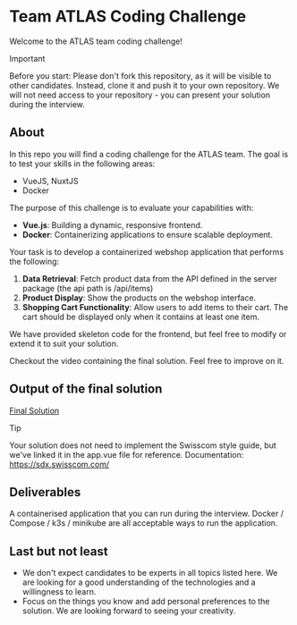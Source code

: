 # Team ATLAS Coding Challenge

Welcome to the ATLAS team coding challenge!


> [!IMPORTANT]  
> Before you start:
Please don't fork this repository, as it will be visible to other candidates. Instead, clone it and push it to your own repository.
We will not need access to your repository - you can present your solution during the interview.


## About

In this repo you will find a coding challenge for the ATLAS team. The goal is to test your skills in the following areas:

- VueJS, NuxtJS
- Docker

The purpose of this challenge is to evaluate your capabilities with:

- **Vue.js**: Building a dynamic, responsive frontend.
- **Docker**: Containerizing applications to ensure scalable deployment.

Your task is to develop a containerized webshop application that performs the following:

1. **Data Retrieval**: Fetch product data from the API defined in the server package (the api path is /api/items)
2. **Product Display**: Show the products on the webshop interface.
3. **Shopping Cart Functionality**: Allow users to add items to their cart. The cart should be displayed only when it contains at least one item.

We have provided skeleton code for the frontend, but feel free to modify or extend it to suit your solution.

Checkout the video containing the final solution. Feel free to improve on it.

## Output of the final solution

[Final Solution](Atlas-Frontend-Challenge.mov)

> [!TIP]
> Your solution does not need to implement the Swisscom style guide, but we've linked it in the app.vue file for reference.
> Documentation: https://sdx.swisscom.com/

## Deliverables

A containerised application that you can run during the interview. Docker / Compose / k3s / minikube are all acceptable ways to run the application.

## Last but not least

- We don't expect candidates to be experts in all topics listed here. We are looking for a good understanding of the technologies and a willingness to learn.
- Focus on the things you know and add personal preferences to the solution. We are looking forward to seeing your creativity.
